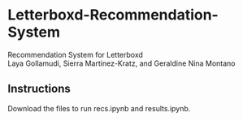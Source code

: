# Letterboxd-Recommendation-System
Recommendation System for Letterboxd <br/> 
Laya Gollamudi, Sierra Martinez-Kratz, and Geraldine Nina Montano
## Instructions
Download the files to run recs.ipynb and results.ipynb.
